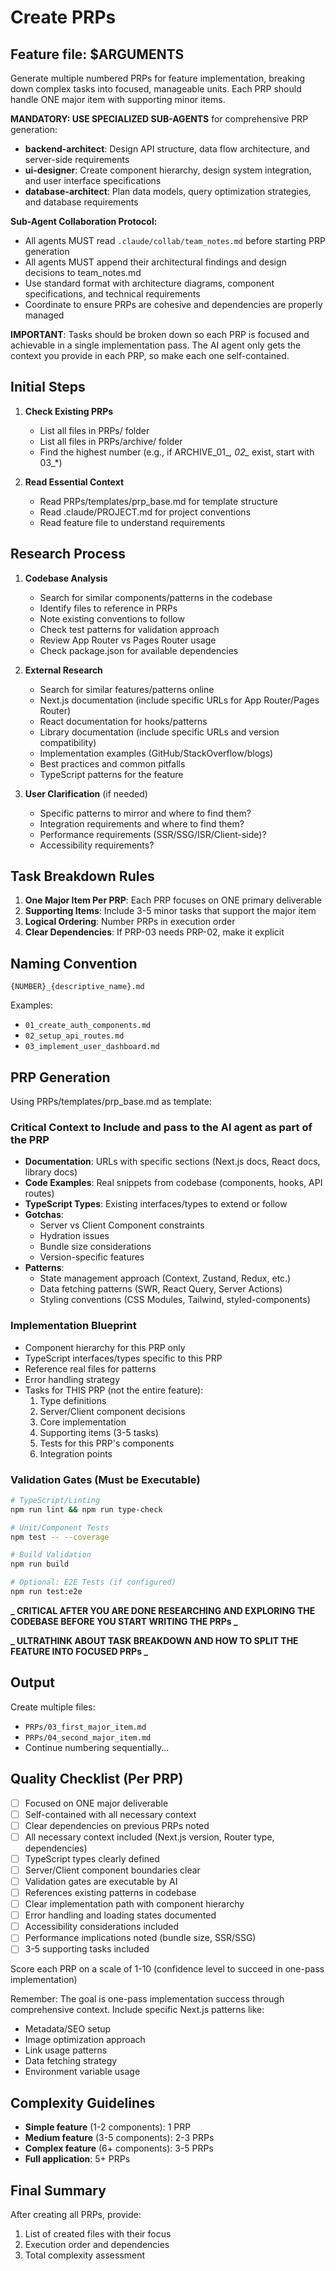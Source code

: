 # Create PRPs

## Feature file: $ARGUMENTS

Generate multiple numbered PRPs for feature implementation, breaking down complex tasks into focused, manageable units. Each PRP should handle ONE major item with supporting minor items.

**MANDATORY: USE SPECIALIZED SUB-AGENTS** for comprehensive PRP generation:
- **backend-architect**: Design API structure, data flow architecture, and server-side requirements
- **ui-designer**: Create component hierarchy, design system integration, and user interface specifications
- **database-architect**: Plan data models, query optimization strategies, and database requirements

**Sub-Agent Collaboration Protocol:**
- All agents MUST read `.claude/collab/team_notes.md` before starting PRP generation
- All agents MUST append their architectural findings and design decisions to team_notes.md
- Use standard format with architecture diagrams, component specifications, and technical requirements
- Coordinate to ensure PRPs are cohesive and dependencies are properly managed

**IMPORTANT**: Tasks should be broken down so each PRP is focused and achievable in a single implementation pass. The AI agent only gets the context you provide in each PRP, so make each one self-contained.

## Initial Steps

1. **Check Existing PRPs**
   - List all files in PRPs/ folder
   - List all files in PRPs/archive/ folder  
   - Find the highest number (e.g., if ARCHIVE_01_*, 02_* exist, start with 03_*)

2. **Read Essential Context**
   - Read PRPs/templates/prp_base.md for template structure
   - Read .claude/PROJECT.md for project conventions
   - Read feature file to understand requirements

## Research Process

1. **Codebase Analysis**
   - Search for similar components/patterns in the codebase
   - Identify files to reference in PRPs
   - Note existing conventions to follow
   - Check test patterns for validation approach
   - Review App Router vs Pages Router usage
   - Check package.json for available dependencies

2. **External Research**

   - Search for similar features/patterns online
   - Next.js documentation (include specific URLs for App Router/Pages Router)
   - React documentation for hooks/patterns
   - Library documentation (include specific URLs and version compatibility)
   - Implementation examples (GitHub/StackOverflow/blogs)
   - Best practices and common pitfalls
   - TypeScript patterns for the feature

3. **User Clarification** (if needed)
   - Specific patterns to mirror and where to find them?
   - Integration requirements and where to find them?
   - Performance requirements (SSR/SSG/ISR/Client-side)?
   - Accessibility requirements?

## Task Breakdown Rules

1. **One Major Item Per PRP**: Each PRP focuses on ONE primary deliverable
2. **Supporting Items**: Include 3-5 minor tasks that support the major item
3. **Logical Ordering**: Number PRPs in execution order
4. **Clear Dependencies**: If PRP-03 needs PRP-02, make it explicit

## Naming Convention

```
{NUMBER}_{descriptive_name}.md
```

Examples:
- `01_create_auth_components.md`
- `02_setup_api_routes.md`
- `03_implement_user_dashboard.md`

## PRP Generation

Using PRPs/templates/prp_base.md as template:

### Critical Context to Include and pass to the AI agent as part of the PRP

- **Documentation**: URLs with specific sections (Next.js docs, React docs, library docs)
- **Code Examples**: Real snippets from codebase (components, hooks, API routes)
- **TypeScript Types**: Existing interfaces/types to extend or follow
- **Gotchas**:
  - Server vs Client Component constraints
  - Hydration issues
  - Bundle size considerations
  - Version-specific features
- **Patterns**:
  - State management approach (Context, Zustand, Redux, etc.)
  - Data fetching patterns (SWR, React Query, Server Actions)
  - Styling conventions (CSS Modules, Tailwind, styled-components)

### Implementation Blueprint

- Component hierarchy for this PRP only
- TypeScript interfaces/types specific to this PRP
- Reference real files for patterns
- Error handling strategy
- Tasks for THIS PRP (not the entire feature):
  1. Type definitions
  2. Server/Client component decisions
  3. Core implementation
  4. Supporting items (3-5 tasks)
  5. Tests for this PRP's components
  6. Integration points

### Validation Gates (Must be Executable)

```bash
# TypeScript/Linting
npm run lint && npm run type-check

# Unit/Component Tests
npm test -- --coverage

# Build Validation
npm run build

# Optional: E2E Tests (if configured)
npm run test:e2e
```

**_ CRITICAL AFTER YOU ARE DONE RESEARCHING AND EXPLORING THE CODEBASE BEFORE YOU START WRITING THE PRPs _**

**_ ULTRATHINK ABOUT TASK BREAKDOWN AND HOW TO SPLIT THE FEATURE INTO FOCUSED PRPs _**

## Output

Create multiple files:
- `PRPs/03_first_major_item.md`
- `PRPs/04_second_major_item.md`
- Continue numbering sequentially...

## Quality Checklist (Per PRP)

- [ ] Focused on ONE major deliverable
- [ ] Self-contained with all necessary context
- [ ] Clear dependencies on previous PRPs noted
- [ ] All necessary context included (Next.js version, Router type, dependencies)
- [ ] TypeScript types clearly defined
- [ ] Server/Client component boundaries clear
- [ ] Validation gates are executable by AI
- [ ] References existing patterns in codebase
- [ ] Clear implementation path with component hierarchy
- [ ] Error handling and loading states documented
- [ ] Accessibility considerations included
- [ ] Performance implications noted (bundle size, SSR/SSG)
- [ ] 3-5 supporting tasks included

Score each PRP on a scale of 1-10 (confidence level to succeed in one-pass implementation)

Remember: The goal is one-pass implementation success through comprehensive context. Include specific Next.js patterns like:

- Metadata/SEO setup
- Image optimization approach
- Link usage patterns
- Data fetching strategy
- Environment variable usage

## Complexity Guidelines

- **Simple feature** (1-2 components): 1 PRP
- **Medium feature** (3-5 components): 2-3 PRPs  
- **Complex feature** (6+ components): 3-5 PRPs
- **Full application**: 5+ PRPs

## Final Summary

After creating all PRPs, provide:
1. List of created files with their focus
2. Execution order and dependencies
3. Total complexity assessment
